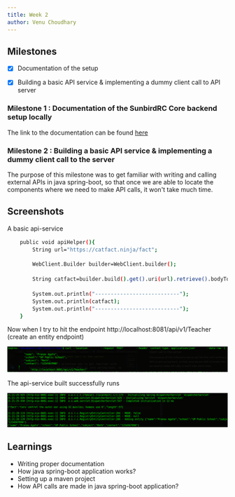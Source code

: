 ```yaml
---
title: Week 2
author: Venu Choudhary
---
```


## Milestones

- [x] Documentation of the setup
- [x] Building a basic API service & implementing a dummy client call to API server


### Milestone 1 : Documentation of the SunbirdRC Core backend setup locally
 
The link to the documentation can be found [here](https://github.com/dhiway/cord/issues/163#issuecomment-1646440484)

### Milestone 2 : Building a basic API service & implementing a dummy client call to the server

The purpose of this milestone was to get familiar with writing and calling external APIs in java spring-boot, so that once we are able to locate the components where we need to make API calls, it won't take much time.

## Screenshots

A basic api-service

```bash
    public void apiHelper(){
        String url="https://catfact.ninja/fact";

        WebClient.Builder builder=WebClient.builder();

        String catfact=builder.build().get().uri(url).retrieve().bodyToMono(String.class).block();

        System.out.println("---------------------------");
        System.out.println(catfact);
        System.out.println("---------------------------");
    }
```

Now when I try to hit the endpoint http://localhost:8081/api/v1/Teacher (create an entity endpoint)

![Hitting endpoint](../create-entity.png)

The api-service built successfully runs

![api-service](../api-service.png)

## Learnings
- Writing proper documentation
- How java spring-boot application works?
- Setting up a maven project
- How API calls are made in java spring-boot application?
